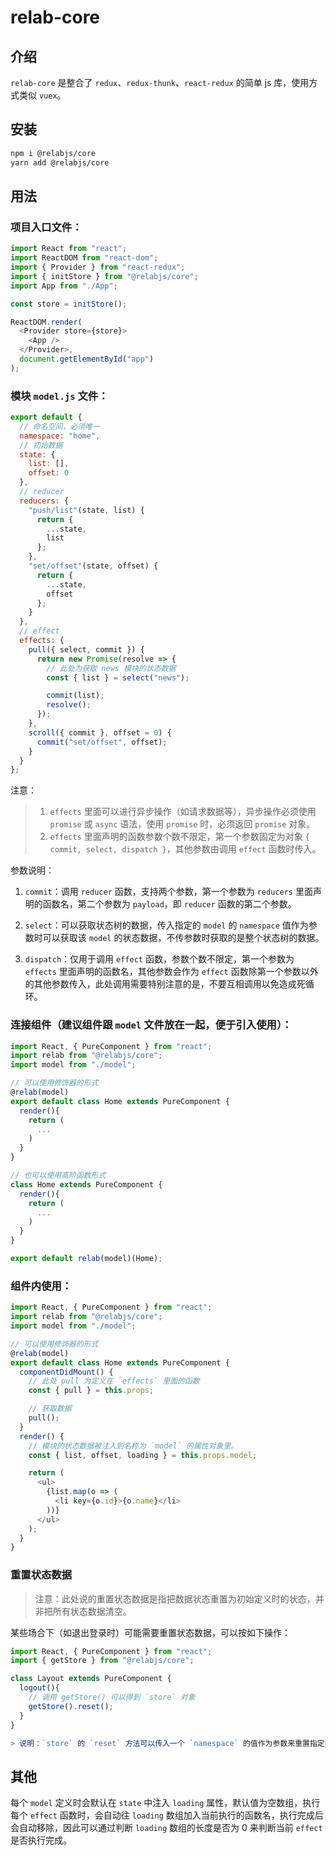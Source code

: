 # relab-core

## 介绍

`relab-core` 是整合了 `redux`、`redux-thunk`、`react-redux` 的简单 js 库，使用方式类似 `vuex`。

## 安装

```sh
npm i @relabjs/core
yarn add @relabjs/core
```

## 用法

### 项目入口文件：

```js
import React from "react";
import ReactDOM from "react-dom";
import { Provider } from "react-redux";
import { initStore } from "@relabjs/core";
import App from "./App";

const store = initStore();

ReactDOM.render(
  <Provider store={store}>
    <App />
  </Provider>,
  document.getElementById("app")
);
```

### 模块 `model.js` 文件：

```js
export default {
  // 命名空间，必须唯一
  namespace: "home",
  // 初始数据
  state: {
    list: [],
    offset: 0
  },
  // reducer
  reducers: {
    "push/list"(state, list) {
      return {
        ...state,
        list
      };
    },
    "set/offset"(state, offset) {
      return {
        ...state,
        offset
      };
    }
  },
  // effect
  effects: {
    pull({ select, commit }) {
      return new Promise(resolve => {
        // 此处为获取 news 模块的状态数据
        const { list } = select("news");

        commit(list);
        resolve();
      });
    },
    scroll({ commit }, offset = 0) {
      commit("set/offset", offset);
    }
  }
};
```

注意：

> 1. `effects` 里面可以进行异步操作（如请求数据等），异步操作必须使用 `promise` 或 `async` 语法，使用 `promise` 时，必须返回 `promise` 对象。
> 2. `effects` 里面声明的函数参数个数不限定，第一个参数固定为对象 `{ commit, select, dispatch }`，其他参数由调用 `effect` 函数时传入。

参数说明：

1. `commit`：调用 `reducer` 函数，支持两个参数，第一个参数为 `reducers` 里面声明的函数名，第二个参数为 `payload`，即 `reducer` 函数的第二个参数。

2. `select`：可以获取状态树的数据，传入指定的 `model` 的 `namespace` 值作为参数时可以获取该 `model` 的状态数据，不传参数时获取的是整个状态树的数据。

3. `dispatch`：仅用于调用 `effect` 函数，参数个数不限定，第一个参数为 `effects` 里面声明的函数名，其他参数会作为 `effect` 函数除第一个参数以外的其他参数传入，此处调用需要特别注意的是，不要互相调用以免造成死循环。

### 连接组件（建议组件跟 `model` 文件放在一起，便于引入使用）：

```js
import React, { PureComponent } from "react";
import relab from "@relabjs/core";
import model from "./model";

// 可以使用修饰器的形式
@relab(model)
export default class Home extends PureComponent {
  render(){
    return (
      ...
    )
  }
}

// 也可以使用高阶函数形式
class Home extends PureComponent {
  render(){
    return (
      ...
    )
  }
}

export default relab(model)(Home);
```

### 组件内使用：

```js
import React, { PureComponent } from "react";
import relab from "@relabjs/core";
import model from "./model";

// 可以使用修饰器的形式
@relab(model)
export default class Home extends PureComponent {
  componentDidMount() {
    // 此处 pull 为定义在 `effects` 里面的函数
    const { pull } = this.props;

    // 获取数据
    pull();
  }
  render() {
    // 模块的状态数据被注入到名称为 `model` 的属性对象里。
    const { list, offset, loading } = this.props.model;

    return (
      <ul>
        {list.map(o => (
          <li key={o.id}>{o.name}</li>
        ))}
      </ul>
    );
  }
}
```

### 重置状态数据

> 注意：此处说的重置状态数据是指把数据状态重置为初始定义时的状态，并非把所有状态数据清空。

某些场合下（如退出登录时）可能需要重置状态数据，可以按如下操作：

```js
import React, { PureComponent } from "react";
import { getStore } from "@relabjs/core";

class Layout extends PureComponent {
  logout(){
    // 调用 getStore() 可以得到 `store` 对象
    getStore().reset();
  }
}

> 说明：`store` 的 `reset` 方法可以传入一个 `namespace` 的值作为参数来重置指定模块的状态数据，不传或传入不合法的参数时重置所有状态数据。
```

## 其他

每个 `model` 定义时会默认在 `state` 中注入 `loading` 属性，默认值为空数组，执行每个 `effect` 函数时，会自动往 `loading` 数组加入当前执行的函数名，执行完成后会自动移除，因此可以通过判断 `loading` 数组的长度是否为 0 来判断当前 `effect` 是否执行完成。
